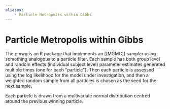 ```yaml
---
aliases:
    - Particle Metropolis within Gibbs
---
```


# Particle Metropolis within Gibbs

The pmwg is an R package that implements an [[MCMC]] sampler using something analogous to a particle filter. Each sample has both group level and random effects (individual subject level) parameter estimates generated multiple times (one for each "particle"). Then each particle is assessed using the log likelihood for the model under investigation, and then a weighted random sample from all particles is chosen as the seed for the next sample.

Each particle is drawn from a multivariate normal distribution centred around the previous winning particle.